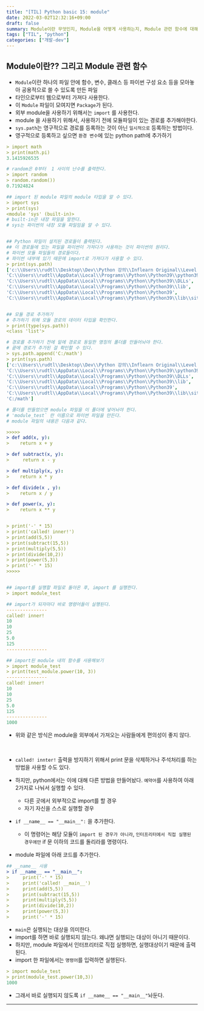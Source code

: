 ```yaml
---
title: "[TIL] Python basic 15: module"
date: 2022-03-02T12:32:16+09:00
draft: false
summary: Module이란 무엇인지, Module을 어떻게 사용하는지, Module 관련 함수에 대해 알아본다.
tags: ["TIL", "python"]
categories: ["개발-dev"]
---
```


## Module이란?? 그리고 Module 관련 함수

- `Module`이란 하나의 파일 안에 함수, 변수, 클래스 등 파이썬 구성 요소 등을 모아놓아 공용적으로 쓸 수 있도록 만든 파일
- 타인으로부터 웹으로부터 가져다 사용한다.
- 이 `Module` 파일이 모여지면 `Package`가 된다.
- 외부 module을 사용하기 위해서는 `import` 를 사용한다.
- module 을 사용하기 위해서, 사용하기 전에 모듈파일이 있는 경로를 추가해야한다.
- `sys.path`는 영구적으로 경로를 등록하는 것이 아닌 `일시적으로` 등록하는 방법이다.
- 영구적으로 등록하고 싶으면 `환경 변수`에 있는 python path에 추가하기

```yml
> import math
> print(math.pi)
3.1415926535

# random은 0부터  1 사이의 난수를 출력한다.
> import random
> random.random())
0.71924824

## import 된 module 파일의 module 타입을 알 수 있다.
> import sys
> print(sys)
<module 'sys' (built-in)>
# built-in은 내장 파일을 말한다.
# sys는 파이썬의 내장 모듈 파일임을 알 수 있다.


## Python 파일이 설치된 경로들이 출력된다.
## 이 경로들에 있는 파일을 파이썬이 가져다가 사용하는 것이 파이썬의 원리다.
# 파이썬 모듈 파일들의 경로들이다.
# 파이썬 내부에 있기 때문에 import로 가져다가 사용할 수 있다.
> print(sys.path)
['c:\\Users\\rudtl\\Desktop\\Dev\\Python 강의\\Inflearn Original\\Level 1 입문_프로그래밍 시작하기',
'C:\\Users\\rudtl\\AppData\\Local\\Programs\\Python\\Python39\\python39.zip',
'C:\\Users\\rudtl\\AppData\\Local\\Programs\\Python\\Python39\\DLLs',
'C:\\Users\\rudtl\\AppData\\Local\\Programs\\Python\\Python39\\lib',
'C:\\Users\\rudtl\\AppData\\Local\\Programs\\Python\\Python39',
'C:\\Users\\rudtl\\AppData\\Local\\Programs\\Python\\Python39\\lib\\site-packages']


## 모듈 경로 추가하기
# 추가하기 위해 모듈 경로의 데이터 타입을 확인한다.
> print(type(sys.path))
<class 'list'>

# 경로를 추가하기 전에 밑에 경로로 동일한 명칭의 폴더를 만들어놔야 한다.
# 끝에 경로가 추가된 걸 확인할 수 있다.
> sys.path.append('C:/math')
> print(sys.path)
['c:\\Users\\rudtl\\Desktop\\Dev\\Python 강의\\Inflearn Original\\Level 1 입문_프로그래밍 시작하기',
'C:\\Users\\rudtl\\AppData\\Local\\Programs\\Python\\Python39\\python39.zip',
'C:\\Users\\rudtl\\AppData\\Local\\Programs\\Python\\Python39\\DLLs',
'C:\\Users\\rudtl\\AppData\\Local\\Programs\\Python\\Python39\\lib',
'C:\\Users\\rudtl\\AppData\\Local\\Programs\\Python\\Python39',
'C:\\Users\\rudtl\\AppData\\Local\\Programs\\Python\\Python39\\lib\\site-packages',
'C:/math']

# 폴더를 만들었으면 module 파일을 이 폴더에 넣어놔야 한다.
# 'module_test` 란 이름으로 파이썬 파일을 만든다.
# module 파일의 내용은 다음과 같다.

>>>>>
> def add(x, y):
>    return x + y

> def subtract(x, y):
>     return x - y

> def multiply(x, y):
>    return x * y

> def divide(x , y):
>    return x / y

> def power(x, y):
>    return x ** y


> print('-' * 15)
> print('called! inner!')
> print(add(5,5))
> print(subtract(15,5))
> print(multiply(5,5))
> print(divide(10,2))
> print(power(5,3))
> print('-' * 15)
>>>>>


## import를 실행할 파일로 돌아온 후, import 를 실행한다.
> import module_test

## import가 되자마다 바로 명령어들이 실행된다.
---------------
called! inner!
10
10
25
5.0
125
---------------

## import된 module 내의 함수를 사용해보기
> import module_test
> print(test_module.power(10, 3))
---------------
called! inner!
10
10
25
5.0
125
---------------
1000
```

- 위와 같은 방식은 module을 외부에서 가져오는 사람들에게 편의성이 좋지 않다.

<br>

- `called! innter!` 출력을 방지하기 위해서 print 문을 삭제하거나 주석처리를 하는 방법을 사용할 수도 있다.
- 하지만, python에서는 이에 대해 다른 방법을 만들어놨다. `예약어`를 사용하여 아래 2가지로 나눠서 실행할 수 있다.

  - 다른 곳에서 외부적으로 import를 할 경우
  - 자기 자신을 스스로 실행할 경우

- `if __name__ == "__main__":` 을 추가한다.

  - 이 명령어는 해당 모듈이 `import 된 경우가 아니라`, `인터프리터에서 직접 실행된 경우에만` if 문 이하의 코드를 돌리라를 명령이다.

- module 파일에 아래 코드를 추가한다.

```yml
## __name__ 사용
> if __name__ == "__main__":
>     print('-' * 15)
>     print('called! __main__')
>     print(add(5,5))
>     print(subtract(15,5))
>     print(multiply(5,5))
>     print(divide(10,2))
>     print(power(5,3))
>     print('-' * 15)
```

- `main`은 실행되는 대상을 의미한다.
- import를 하면 바로 실행되지 않는다. 왜냐면 실행되는 대상이 아니기 때문이다.
- 하지만, module 파일에서 인터프리터로 직접 실행하면, 실행대상이기 때문에 출력된다.
- import 한 파일에서는 `명령어`를 입력하면 실행된다.

```yml
> import module_test
> print(module_test.power(10,3))
1000
```

- 그래서 바로 실행되지 않도록 `if __name__ == "__main__"`놔둔다.

---
